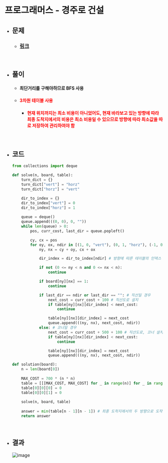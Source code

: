 # 프로그래머스 - 경주로 건설

- ## 문제
    - ### [링크](https://school.programmers.co.kr/learn/courses/30/lessons/67259#)

<br>

- ## 풀이
    - #### 최단거리를 구해야하므로 BFS 사용
    - <h4 style="color: red; font-weight: bold;">3차원 테이블 사용</h4>
      
        - <h4 style="color: red; font-weight: bold;">현재 위치까지는 최소 비용이 아니었어도, 현재 바라보고 있는 방향에 따라 최종 도착지에서의 비용은 최소 비용일 수 있으므로 방향에 따라 최소값을 따로 저장하여 관리하여야 함</h4>

<br>

- ## 코드
    ```python
    from collections import deque

    def solve(n, board, table):    
        turn_dict = {}
        turn_dict["vert"] = "horz"
        turn_dict["horz"] = "vert"

        dir_to_index = {}
        dir_to_index["vert"] = 0
        dir_to_index["horz"] = 1
        
        queue = deque()
        queue.append(((0, 0), 0, ""))
        while len(queue) > 0:
            pos, curr_cost, last_dir = queue.popleft()

            cy, cx = pos
            for oy, ox, ndir in [(1, 0, "vert"), (0, 1, "horz"), (-1, 0, "vert"), (0, -1, "horz")]:        
                ny, nx = cy + oy, cx + ox

                dir_index = dir_to_index[ndir] # 방향에 따른 테이블의 인덱스 구하기

                if not (0 <= ny < n and 0 <= nx < n):
                    continue

                if board[ny][nx] == 1:
                    continue

                if last_dir == ndir or last_dir == "": # 직선일 경우
                    next_cost = curr_cost + 100 # 직선도로 설치
                    if table[ny][nx][dir_index] < next_cost: 
                        continue

                    table[ny][nx][dir_index] = next_cost
                    queue.append(((ny, nx), next_cost, ndir))
                else: # 코너일 경우
                    next_cost = curr_cost + 500 + 100 # 직선도로, 코너 설치
                    if table[ny][nx][dir_index] < next_cost:
                        continue

                    table[ny][nx][dir_index] = next_cost
                    queue.append(((ny, nx), next_cost, ndir))

    def solution(board):
        n = len(board[0])
        
        MAX_COST = 700 * (n * n)
        table = [[[MAX_COST, MAX_COST] for _ in range(n)] for _ in range(n)] # 현재까지는 최소가 아니더라도 최종 도착 시 바라보고 있는 방향에 따라 최소일 수 있으므로 방향마다 최소값 따로 관리
        table[0][0][0] = 0
        table[0][0][1] = 0
        
        solve(n, board, table)
        
        answer = min(table[n - 1][n - 1]) # 최종 도착지에서의 두 방향으로 도착한 비용 중 최소 비용을 리턴
        return answer
    ```

<br>

- ## 결과
    ![image](https://github.com/Project-Division/DIV_Algorithm_Study/assets/68108664/39f36653-1e9a-4991-99f6-c8183717682c)